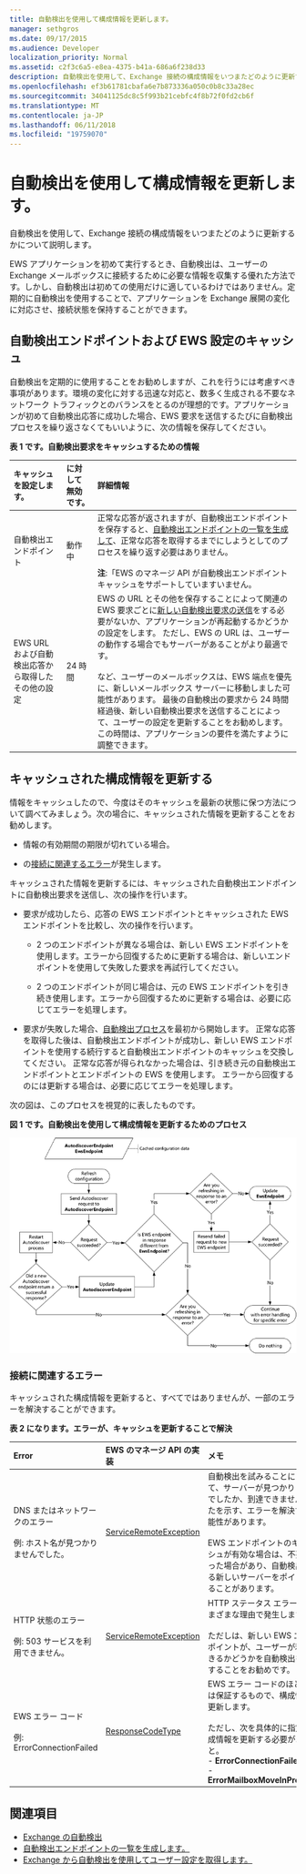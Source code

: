 ```yaml
---
title: 自動検出を使用して構成情報を更新します。
manager: sethgros
ms.date: 09/17/2015
ms.audience: Developer
localization_priority: Normal
ms.assetid: c2f3c6a5-e8ea-4375-b41a-686a6f238d33
description: 自動検出を使用して、Exchange 接続の構成情報をいつまたどのように更新するかについて説明します。
ms.openlocfilehash: ef3b61781cbafa6e7b873336a050c0b8c33a28ec
ms.sourcegitcommit: 34041125dc8c5f993b21cebfc4f8b72f0fd2cb6f
ms.translationtype: MT
ms.contentlocale: ja-JP
ms.lasthandoff: 06/11/2018
ms.locfileid: "19759070"
---
```

# <a name="refresh-configuration-information-by-using-autodiscover"></a>自動検出を使用して構成情報を更新します。

自動検出を使用して、Exchange 接続の構成情報をいつまたどのように更新するかについて説明します。
  
EWS アプリケーションを初めて実行するとき、自動検出は、ユーザーの Exchange メールボックスに接続するために必要な情報を収集する優れた方法です。しかし、自動検出は初めての使用だけに適しているわけではありません。定期的に自動検出を使用することで、アプリケーションを Exchange 展開の変化に対応させ、接続状態を保持することができます。
  
## <a name="cache-autodiscover-endpoint-and-ews-settings"></a>自動検出エンドポイントおよび EWS 設定のキャッシュ
<a name="bk_CacheSettings"> </a>

自動検出を定期的に使用することをお勧めしますが、これを行うには考慮すべき事項があります。環境の変化に対する迅速な対応と、数多く生成される不要なネットワーク トラフィックとのバランスをとるのが理想的です。アプリケーションが初めて自動検出応答に成功した場合、EWS 要求を送信するたびに自動検出プロセスを繰り返さなくてもいいように、次の情報を保存してください。
  
**表 1 です。自動検出要求をキャッシュするための情報**

|**キャッシュを設定します。**|**に対して無効です。**|**詳細情報**|
|:-----|:-----|:-----|
|自動検出エンドポイント  <br/> |動作中  <br/> |正常な応答が返されますが、自動検出エンドポイントを保存すると、[自動検出エンドポイントの一覧を生成して](how-to-generate-a-list-of-autodiscover-endpoints.md)、正常な応答を取得するまでにしようとしてのプロセスを繰り返す必要はありません。<br/><br/> **注**:「EWS のマネージ API が自動検出エンドポイント キャッシュをサポートしていますいません。           |
|EWS URL および自動検出応答から取得したその他の設定  <br/> |24 時間  <br/> |EWS の URL とその他を保存することによって関連の EWS 要求ごとに[新しい自動検出要求の送信](how-to-get-user-settings-from-exchange-by-using-autodiscover.md)をする必要がないか、アプリケーションが再起動するかどうかの設定をします。 ただし、EWS の URL は、ユーザーの動作する場合でもサーバーがあることがより最適です。<br/><br/> など、ユーザーのメールボックスは、EWS 端点を優先に、新しいメールボックス サーバーに移動しました可能性があります。 最後の自動検出の要求から 24 時間経過後、新しい自動検出要求を送信することによって、ユーザーの設定を更新することをお勧めします。 この時間は、アプリケーションの要件を満たすように調整できます。  <br/> |
   
## <a name="refresh-cached-configuration-information"></a>キャッシュされた構成情報を更新する
<a name="bk_RefreshConfig"> </a>

情報をキャッシュしたので、今度はそのキャッシュを最新の状態に保つ方法について調べてみましょう。次の場合に、キャッシュされた情報を更新することをお勧めします。
  
- 情報の有効期間の期限が切れている場合。
    
- の[接続に関連するエラー](#bk_ConnectionErrors)が発生します。 
    
キャッシュされた情報を更新するには、キャッシュされた自動検出エンドポイントに自動検出要求を送信し、次の操作を行います。
  
- 要求が成功したら、応答の EWS エンドポイントとキャッシュされた EWS エンドポイントを比較し、次の操作を行います。
    
  - 2 つのエンドポイントが異なる場合は、新しい EWS エンドポイントを使用します。エラーから回復するために更新する場合は、新しいエンドポイントを使用して失敗した要求を再試行してください。
    
  - 2 つのエンドポイントが同じ場合は、元の EWS エンドポイントを引き続き使用します。エラーから回復するために更新する場合は、必要に応じてエラーを処理します。
    
- 要求が失敗した場合、[自動検出プロセス](autodiscover-for-exchange.md)を最初から開始します。 正常な応答を取得した後は、自動検出エンドポイントが成功し、新しい EWS エンドポイントを使用する続行すると自動検出エンドポイントのキャッシュを交換してください。 正常な応答が得られなかった場合は、引き続き元の自動検出エンドポイントとエンドポイントの EWS を使用します。 エラーから回復するのには更新する場合は、必要に応じてエラーを処理します。 
    
次の図は、このプロセスを視覚的に表したものです。
  
**図 1 です。自動検出を使用して構成情報を更新するためのプロセス**

![模式図は自動検出が構成情報を更新する方法を示しています。](media/Ex15_Autodiscover_Refresh_Flowchart.png)
  
### <a name="connection-related-errors"></a>接続に関連するエラー
<a name="bk_ConnectionErrors"> </a>

キャッシュされた構成情報を更新すると、すべてではありませんが、一部のエラーを解決することができます。  
  
**表 2 になります。エラーが、キャッシュを更新することで解決**

|**Error**|**EWS のマネージ API の実装**|**メモ**|
|:-----|:-----|:-----|
|DNS またはネットワークのエラー<br/><br/> 例: ホスト名が見つかりませんでした。  <br/> |[ServiceRemoteException](https://msdn.microsoft.com/library/Microsoft.Exchange.WebServices.Data.ServiceRemoteException.aspx) <br/> |自動検出を試みることによって、サーバーが見つかりませんでしたか、到達できませんでしたを示す、エラーを解決する可能性があります。 <br/><br/> EWS エンドポイントのキャッシュが有効な場合は、不要になった場合があり、自動検出できる新しいサーバーをポイントすることがあります。  <br/> |
|HTTP 状態のエラー<br/><br/> 例: 503 サービスを利用できません。  <br/> |[ServiceRemoteException](https://msdn.microsoft.com/library/Microsoft.Exchange.WebServices.Data.ServiceRemoteException.aspx) <br/> |HTTP ステータス エラーは、さまざまな理由で発生します。<br/><br/> ただしは、新しい EWS エンドポイントが、ユーザーが利用できるかどうかを自動検出を実行することをお勧めです。  <br/> |
|EWS エラー コード <br/><br/> 例: ErrorConnectionFailed <br/> |[ResponseCodeType](https://msdn.microsoft.com/library/Microsoft.Exchange.WebServices.Data.ResponseCodeType.aspx) <br/> | EWS エラー コードのほとんどは保証するもので、構成情報を更新します。<br/><br/> ただし、次を具体的に指定の構成情報を更新する必要があること。<br/>- **ErrorConnectionFailed** <br/>- **ErrorMailboxMoveInProgress** <br/> |
   
## <a name="see-also"></a>関連項目

- [Exchange の自動検出](autodiscover-for-exchange.md)  
- [自動検出エンドポイントの一覧を生成します。](how-to-generate-a-list-of-autodiscover-endpoints.md)   
- [Exchange から自動検出を使用してユーザー設定を取得します。](how-to-get-user-settings-from-exchange-by-using-autodiscover.md)
    

